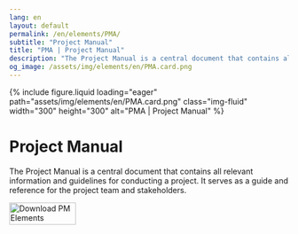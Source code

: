 ```yaml
---
lang: en
layout: default
permalink: /en/elements/PMA/
subtitle: "Project Manual"
title: "PMA | Project Manual"
description: "The Project Manual is a central document that contains all relevant information and guidelines for conducting a project. It serves as a guide and reference for the project team and stakeholders."
og_image: /assets/img/elements/en/PMA.card.png
---
```


{% include figure.liquid loading="eager" path="assets/img/elements/en/PMA.card.png" class="img-fluid" width="300" height="300" alt="PMA | Project Manual" %}

# Project Manual

The Project Manual is a central document that contains all relevant information and guidelines for conducting a project. It serves as a guide and reference for the project team and stakeholders.

<a href="https://apps.apple.com/app/apple-store/id6738084498?pt=127441684&ct=website&mt=8">
  <img src="{{ "assets/img/en/appstore.png" | relative_url }}" width="120" height="40" alt="Download PM Elements">
</a>
